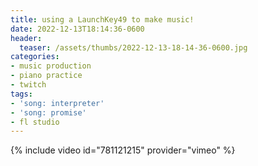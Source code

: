 ```yaml
---
title: using a LaunchKey49 to make music!
date: 2022-12-13T18:14:36-0600
header:
  teaser: /assets/thumbs/2022-12-13-18-14-36-0600.jpg
categories:
- music production
- piano practice
- twitch
tags:
- 'song: interpreter'
- 'song: promise'
- fl studio
---
```

{% include video id="781121215" provider="vimeo" %}
